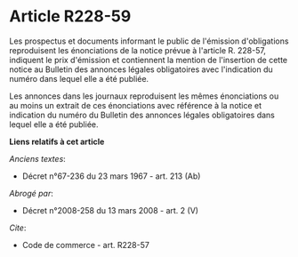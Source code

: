 # Article R228-59

Les prospectus et documents informant le public de l'émission d'obligations reproduisent les énonciations de la notice prévue
à l'article R. 228-57, indiquent le prix d'émission et contiennent la mention de l'insertion de cette notice au Bulletin des
annonces légales obligatoires avec l'indication du numéro dans lequel elle a été publiée. 

Les annonces dans les journaux reproduisent les mêmes énonciations ou au moins un extrait de ces énonciations avec référence
à la notice et indication du numéro du Bulletin des annonces légales obligatoires dans lequel elle a été publiée.

**Liens relatifs à cet article**

_Anciens textes_:

  - Décret n°67-236 du 23 mars 1967 - art. 213 (Ab)

_Abrogé par_:

  - Décret n°2008-258 du 13 mars 2008 - art. 2 (V)

_Cite_:

  - Code de commerce - art. R228-57

